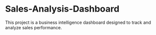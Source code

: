 # Sales-Analysis-Dashboard
This project is a business intelligence dashboard designed to track and analyze sales performance.
